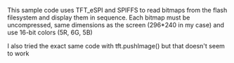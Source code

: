 This sample code uses TFT_eSPI and SPIFFS to read bitmaps from the flash filesystem and display them in sequence.
Each bitmap must be uncompressed, same dimensions as the screen (296*240 in my case) and use 16-bit colors (5R, 6G, 5B)

I also tried the exact same code with tft.pushImage() but that doesn't seem to work
